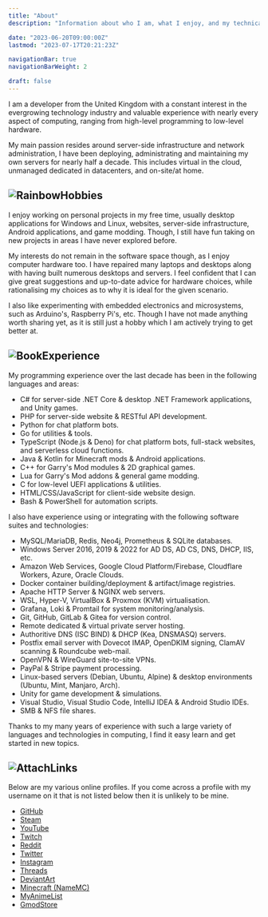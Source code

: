 ```yaml
---
title: "About"
description: "Information about who I am, what I enjoy, and my technical experience."

date: "2023-06-20T09:00:00Z"
lastmod: "2023-07-17T20:21:23Z"

navigationBar: true
navigationBarWeight: 2

draft: false
---
```


I am a developer from the United Kingdom with a constant interest in the evergrowing technology industry and valuable experience with nearly every aspect of computing, ranging from high-level programming to low-level hardware.

My main passion resides around server-side infrastructure and network administration, I have been deploying, administrating and maintaining my own servers for nearly half a decade. This includes virtual in the cloud, unmanaged dedicated in datacenters, and on-site/at home.

## ![Rainbow](/images/icons/rainbow.png)Hobbies

I enjoy working on personal projects in my free time, usually desktop applications for Windows and Linux, websites, server-side infrastructure, Android applications, and game modding. Though, I still have fun taking on new projects in areas I have never explored before.

My interests do not remain in the software space though, as I enjoy computer hardware too. I have repaired many laptops and desktops along with having built numerous desktops and servers. I feel confident that I can give great suggestions and up-to-date advice for hardware choices, while rationalising my choices as to why it is ideal for the given scenario.

I also like experimenting with embedded electronics and microsystems, such as Arduino's, Raspberry Pi's, etc. Though I have not made anything worth sharing yet, as it is still just a hobby which I am actively trying to get better at.

## ![Book](/images/icons/book.png)Experience

My programming experience over the last decade has been in the following languages and areas:

* C# for server-side .NET Core & desktop .NET Framework applications, and Unity games.
* PHP for server-side website & RESTful API development.
* Python for chat platform bots.
* Go for utilities & tools.
* TypeScript (Node.js & Deno) for chat platform bots, full-stack websites, and serverless cloud functions.
* Java & Kotlin for Minecraft mods & Android applications.
* C++ for Garry's Mod modules & 2D graphical games.
* Lua for Garry's Mod addons & general game modding.
* C for low-level UEFI applications & utilities.
* HTML/CSS/JavaScript for client-side website design.
* Bash & PowerShell for automation scripts.

I also have experience using or integrating with the following software suites and technologies:

* MySQL/MariaDB, Redis, Neo4j, Prometheus & SQLite databases.
* Windows Server 2016, 2019 & 2022 for AD DS, AD CS, DNS, DHCP, IIS, etc.
* Amazon Web Services, Google Cloud Platform/Firebase, Cloudflare Workers, Azure, Oracle Clouds.
* Docker container building/deployment & artifact/image registries.
* Apache HTTP Server & NGINX web servers.
* WSL, Hyper-V, VirtualBox & Proxmox (KVM) virtualisation.
* Grafana, Loki & Promtail for system monitoring/analysis.
* Git, GitHub, GitLab & Gitea for version control.
* Remote dedicated & virtual private server hosting.
* Authoritive DNS (ISC BIND) & DHCP (Kea, DNSMASQ) servers.
* Postfix email server with Dovecot IMAP, OpenDKIM signing, ClamAV scanning & Roundcube web-mail.
* OpenVPN & WireGuard site-to-site VPNs.
* PayPal & Stripe payment processing.
* Linux-based servers (Debian, Ubuntu, Alpine) & desktop environments (Ubuntu, Mint, Manjaro, Arch).
* Unity for game development & simulations.
* Visual Studio, Visual Studio Code, IntelliJ IDEA & Android Studio IDEs.
* SMB & NFS file shares.

Thanks to my many years of experience with such a large variety of languages and technologies in computing, I find it easy learn and get started in new topics.

## ![Attach](/images/icons/attach.png)Links

Below are my various online profiles. If you come across a profile with my username on it that is not listed below then it is unlikely to be mine.

* [GitHub](/github)
* [Steam](/steam)
* [YouTube](/youtube)
* [Twitch](/twitch)
* [Reddit](/reddit)
* [Twitter](/twitter)
* [Instagram](/instagram)
* [Threads](/threads)
* [DeviantArt](/deviantart)
* [Minecraft (NameMC)](/namemc)
* [MyAnimeList](/myanimelist)
* [GmodStore](/gmodstore)
